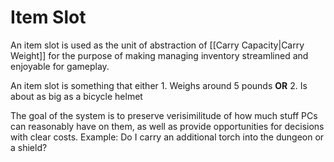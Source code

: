 # Item Slot

An item slot is used as the unit of abstraction of [[Carry Capacity\|Carry Weight]] for the purpose of making managing inventory streamlined and enjoyable for gameplay. 

An item slot is something that either 
	1. Weighs around 5 pounds **OR** 
	2. Is about as big as a bicycle helmet 

The goal of the system is to preserve verisimilitude of how much stuff PCs can reasonably have on them, as well as provide opportunities for decisions with clear costs. Example: Do I carry an additional torch into the dungeon or a shield?